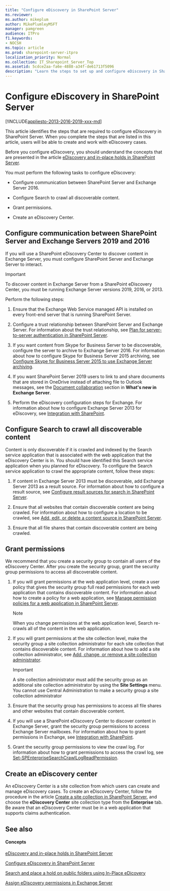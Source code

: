 ```yaml
---
title: "Configure eDiscovery in SharePoint Server"
ms.reviewer: 
ms.author: mikeplum
author: MikePlumleyMSFT
manager: pamgreen
audience: ITPro
f1.keywords:
- NOCSH
ms.topic: article
ms.prod: sharepoint-server-itpro
localization_priority: Normal
ms.collection: IT_Sharepoint_Server_Top
ms.assetid: 5cdce2aa-fa6e-4888-a34f-de61713f5096
description: "Learn the steps to set up and configure eDiscovery in SharePoint Server and Exchange Server."
---
```


# Configure eDiscovery in SharePoint Server

[!INCLUDE[appliesto-2013-2016-2019-xxx-md](../includes/appliesto-2013-2016-2019-xxx-md.md)] 
  
This article identifies the steps that are required to configure eDiscovery in SharePoint Server. When you complete the steps that are listed in this article, users will be able to create and work with eDiscovery cases.
  
Before you configure eDiscovery, you should understand the concepts that are presented in the article [eDiscovery and in-place holds in SharePoint Server](ediscovery-and-in-place-holds-in-sharepoint-server.md).
  
You must perform the following tasks to configure eDiscovery:
  
- Configure communication between SharePoint Server and Exchange Server 2016.
    
- Configure Search to crawl all discoverable content.
    
- Grant permissions.
    
- Create an eDiscovery Center.
    
## Configure communication between SharePoint Server and Exchange Servers 2019 and 2016
<a name="configure_SP_Ex"> </a>

If you will use a SharePoint eDiscovery Center to discover content in Exchange Server, you must configure SharePoint Server and Exchange Server to interact.
  
> [!IMPORTANT]
> To discover content in Exchange Server from a SharePoint eDiscovery Center, you must be running Exchange Server versions 2019, 2016, or 2013. 
  
  
Perform the following steps:
  
1. Ensure that the Exchange Web Service managed API is installed on every front-end server that is running SharePoint Server. 
    
2. Configure a trust relationship between SharePoint Server and Exchange Server. For information about the trust relationship, see [Plan for server-to-server authentication in SharePoint Server](../security-for-sharepoint-server/plan-server-to-server-authentication.md).
    
3. If you want content from Skype for Business Server to be discoverable, configure the server to archive to Exchange Server 2016. For information about how to configure Skype for Business Server 2015 archiving, see [Configure Skype for Business Server 2015 to use Exchange Server archiving](/skypeforbusiness/deploy/integrate-with-exchange-server/use-exchange-archiving).

4. If you want SharePoint Server 2019 users to link to and share documents that are stored in OneDrive instead of attaching file to Outlook messages, see the [Document collaboration](/Exchange/new-features/new-features?view=exchserver-2019#document-collaboration) section in **What's new in Exchange Server**.
    
5. Perform the eDiscovery configuration steps for Exchange. For information about how to configure Exchange Server 2013 for eDiscovery, see [Integration with SharePoint](https://go.microsoft.com/fwlink/?linkid=857898).
    
## Configure Search to crawl all discoverable content
<a name="configure-search"> </a>

Content is only discoverable if it is crawled and indexed by the Search service application that is associated with the web application that the eDiscovery Center is in. You should have identified this Search service application when you planned for eDiscovery. To configure the Search service application to crawl the appropriate content, follow these steps:
  
1. If content in Exchange Server 2013 must be discoverable, add Exchange Server 2013 as a result source. For information about how to configure a result source, see [Configure result sources for search in SharePoint Server](../search/configure-result-sources-for-search.md).
    
2. Ensure that all websites that contain discoverable content are being crawled. For information about how to configure a location to be crawled, see [Add, edit, or delete a content source in SharePoint Server](../search/add-edit-or-delete-a-content-source.md).
    
3. Ensure that all file shares that contain discoverable content are being crawled.
    
## Grant permissions
<a name="permissions"> </a>

We recommend that you create a security group to contain all users of the eDiscovery Center. After you create the security group, grant the security group permissions to access all discoverable content.
  
1. If you will grant permissions at the web application level, create a user policy that gives the security group full read permissions for each web application that contains discoverable content. For information about how to create a policy for a web application, see [Manage permission policies for a web application in SharePoint Server](../administration/manage-permission-policies-for-a-web-application.md).
    
    > [!NOTE]
    > When you change permissions at the web application level, Search re-crawls all of the content in the web application. 
  
2. If you will grant permissions at the site collection level, make the security group a site collection administrator for each site collection that contains discoverable content. For information about how to add a site collection administrator, see [Add, change, or remove a site collection administrator](/sharepoint/customize-sharepoint-site-permissions).
    
    > [!IMPORTANT]
    > A site collection administrator must add the security group as an additional site collection administrator by using the **Site Settings** menu. You cannot use Central Administration to make a security group a site collection administrator 
  
3. Ensure that the security group has permissions to access all file shares and other websites that contain discoverable content.
    
4. If you will use a SharePoint eDiscovery Center to discover content in Exchange Server, grant the security group permissions to access Exchange Server mailboxes. For information about how to grant permissions in Exchange, see [Integration with SharePoint](https://go.microsoft.com/fwlink/?linkid=857898).
    
5. Grant the security group permissions to view the crawl log. For information about how to grant permissions to access the crawl log, see [Set-SPEnterpriseSearchCrawlLogReadPermission](/powershell/module/sharepoint-server/Set-SPEnterpriseSearchCrawlLogReadPermission?view=sharepoint-ps).
    
## Create an eDiscovery center
<a name="create-eDC"> </a>

An eDiscovery Center is a site collection from which users can create and manage eDiscovery cases. To create an eDiscovery Center, follow the procedure in the article [Create a site collection in SharePoint Server](../sites/create-a-site-collection.md), and choose the **eDiscovery Center** site collection type from the **Enterprise** tab. Be aware that an eDiscovery Center must be in a web application that supports claims authentication. 
  
## See also
<a name="configure"> </a>

#### Concepts

[eDiscovery and in-place holds in SharePoint Server](ediscovery-and-in-place-holds-in-sharepoint-server.md)
  
[Configure eDiscovery in SharePoint Server](configure-ediscovery-0.md)

[Search and place a hold on public folders using In-Place eDicovery](/Exchange/policy-and-compliance/ediscovery/search-public-folders?view=exchserver-2019)

[Assign eDiscovery permissions in Exchange Server](/Exchange/policy-and-compliance/ediscovery/assign-permissions?view=exchserver-2019)
